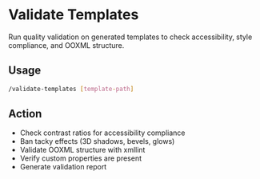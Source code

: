 # Validate Templates

Run quality validation on generated templates to check accessibility, style compliance, and OOXML structure.

## Usage
```bash
/validate-templates [template-path]
```

## Action
- Check contrast ratios for accessibility compliance
- Ban tacky effects (3D shadows, bevels, glows)
- Validate OOXML structure with xmllint
- Verify custom properties are present
- Generate validation report